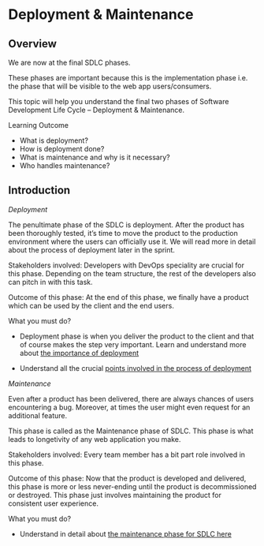 ﻿# Deployment & Maintenance

## Overview

We are now at the final SDLC phases.

These phases are important because this is the implementation phase i.e. the phase that will be visible to the web app users/consumers.


This topic will help you understand the final two phases of Software Development Life Cycle – Deployment & Maintenance.


Learning Outcome

- What is deployment?
- How is deployment done?
- What is maintenance and why is it necessary?
- Who handles maintenance?


## Introduction

*Deployment*

The penultimate phase of the SDLC is deployment. After the product has been thoroughly tested, it’s time to move the product to the production environment where the users can officially use it. We will read more in detail about the process of deployment later in the sprint.

Stakeholders involved: Developers with DevOps speciality are crucial for this phase. Depending on the team structure, the rest of the developers also can pitch in with this task.

Outcome of this phase: At the end of this phase, we finally have a product which can be used by the client and the end users.


What you must do?
-	Deployment phase is when you deliver the product to the client and that of course makes the step very important. Learn and understand more about [the importance of deployment](https://www.thedigitalmentor.com/what-is-deployment-in-sdlc/)

-	Understand all the crucial [points involved in the process of deployment](https://robertdblog.wordpress.com/sdlc-software-deployment-phase/)



*Maintenance*

Even after a product has been delivered, there are always chances of users encountering a bug. Moreover, at times the user might even request for an additional feature. 

This phase is called as the Maintenance phase of SDLC. This phase is what leads to longetivity of any web application you make.


Stakeholders involved: Every team member has a bit part role involved in this phase.

Outcome of this phase: Now that the product is developed and delivered, this phase is more or less never-ending until the product is decommissioned or destroyed. This phase just involves maintaining the product for consistent user experience.

What you must do?
-	Understand in detail about [the maintenance phase for SDLC here](https://www.tutorialspoint.com/software_engineering/software_maintenance_overview.htm) 